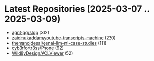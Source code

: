 # Latest Repositories (2025-03-07 .. 2025-03-09)

- [agnt-gg/slop](https://github.com/agnt-gg/slop) (312)
- [zaidmukaddam/youtube-transcripts-machine](https://github.com/zaidmukaddam/youtube-transcripts-machine) (220)
- [themanojdesai/genai-llm-ml-case-studies](https://github.com/themanojdesai/genai-llm-ml-case-studies) (111)
- [cyb3rfortr3ss/Phone](https://github.com/cyb3rfortr3ss/Phone) (92)
- [WildByDesign/ACLViewer](https://github.com/WildByDesign/ACLViewer) (52)
